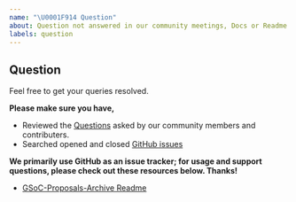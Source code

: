```yaml
---
name: "\U0001F914 Question"
about: Question not answered in our community meetings, Docs or Readme.
labels: question
---
```


<!-- TODO: update links -->

## Question

Feel free to get your queries resolved.

**Please make sure you have,**

- Reviewed the [Questions]() asked by our community members and contributers.
- Searched opened and closed [GitHub issues](https://github.com/developer-student-club-thapar/GSoC-Proposals-Archive/issues)

**We primarily use GitHub as an issue tracker; for usage and support questions, please check out these resources below. Thanks!**

- [GSoC-Proposals-Archive Readme](https://github.com/developer-student-club-thapar/GSoC-Proposals-Archive#readme)
